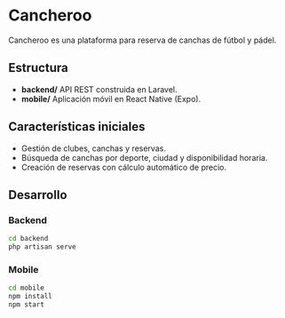 # Cancheroo

Cancheroo es una plataforma para reserva de canchas de fútbol y pádel.

## Estructura

- **backend/** API REST construida en Laravel.
- **mobile/** Aplicación móvil en React Native (Expo).

## Características iniciales

- Gestión de clubes, canchas y reservas.
- Búsqueda de canchas por deporte, ciudad y disponibilidad horaria.
- Creación de reservas con cálculo automático de precio.

## Desarrollo

### Backend

```bash
cd backend
php artisan serve
```

### Mobile

```bash
cd mobile
npm install
npm start
```
